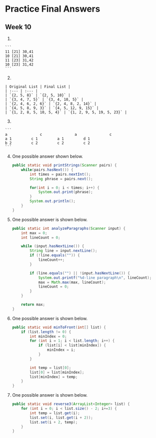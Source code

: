 # Practice Final Answers
## Week 10

1. 

	```
	11 [21] 30,41
	10 [21] 30,41
	11 [23] 31,42
	10 [23] 31,42
	```

2. 

	| Original List | Final List |
	| :--- | :--- |
	| `{2, 5, 8}` | `{2, 5, 10}` |
	| `{3, 4, 7, 5}` | `{3, 4, 10, 5}` |
	| `{2, 4, 6, 2, 6}` | `{2, 4, 8, 2, 14}` |
	| `{4, 5, 8, 9, 3}` | `{4, 5, 12, 9, 15}` |
	| `{1, 2, 8, 5, 10, 5, 4}` | `{1, 2, 9, 5, 19, 5, 23}` |

3. 

	```
	a				c				a				c
	a 1			c 1			a 1			d 1
	b 2			c 2			c 2			c 2
	```

4. One possible answer shown below.

	```java
	public static void printStrings(Scanner pairs) {
		while(pairs.hasNext()) {
			int times = pairs.nextInt();
			String phrase = pairs.next();

			for(int i = 0; i < times; i++) {
				System.out.print(phrase);
			}
			System.out.println();
		}
	}
	```

5. One possible answer is shown below.

	```java
	public static int analyzeParagraphs(Scanner input) {
		int max = 0;
		int lineCount = 0;

		while (input.hasNextLine()) {
			String line = input.nextLine();
			if (!line.equals("")) {
				lineCount++;
			}

			if (line.equals("") || !input.hasNextLine()) {
				System.out.printf("%d-line paragraph\n", lineCount);
				max = Math.max(max, lineCount);
				lineCount = 0;
			} 
		}

		return max;
	}

6. One possible answer is shown below.

	```java
	public static void minToFront(int[] list) {
		if (list.length != 0) {
			int minIndex = 0;
			for (int i = 1; i < list.length; i++) {
				if (list[i] < list[minIndex]) {
					minIndex = i;
				}
			}

			int temp = list[0];
			list[0] = list[minIndex];
			list[minIndex] = temp;
		}
	}
	```

7. One possible answer is shown below.

	```java
	public static void reverse3(ArrayList<Integer> list) {
		for (int i = 0; i < list.size() - 2; i+=3) {
			int temp = list.get(i);
			list.set(i, list.get(i + 2));
			list.set(i + 2, temp);
		}
	}
   ```
